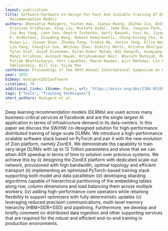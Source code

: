 ```yaml
---
layout: publication
title: Software-hardware Co-design For Fast And Scalable Training Of Deep Learning
  Recommendation Models
authors: Dheevatsa Mudigere, Yuchen Hao, Jianyu Huang, Zhihao Jia, Andrew Tulloch,
  Srinivas Sridharan, Xing Liu, Mustafa Ozdal, Jade Nie, Jongsoo Park, Liang Luo,
  Jie Amy Yang, Leon Gao, Dmytro Ivchenko, Aarti Basant, Yuxi Hu, Jiyan Yang, Ehsan
  K. Ardestani, Xiaodong Wang, Rakesh Komuravelli, Ching-hsiang Chu, Serhat Yilmaz,
  Huayu Li, Jiyuan Qian, Zhuobo Feng, Yinbin Ma, Junjie Yang, Ellie Wen, Hong Li,
  Lin Yang, Chonglin Sun, Whitney Zhao, Dimitry Melts, Krishna Dhulipala, Kr Kishore,
  Tyler Graf, Assaf Eisenman, Kiran Kumar Matam, Adi Gangidi, Guoqiang Jerry Chen,
  Manoj Krishnan, Avinash Nayak, Krishnakumar Nair, Bharath Muthiah, Mahmoud Khorashadi,
  Pallab Bhattacharya, Petr Lapukhov, Maxim Naumov, Ajit Mathews, Lin Qiao, Mikhail
  Smelyanskiy, Bill Jia, Vijay Rao
conference: Proceedings of the 49th Annual International Symposium on Computer Architecture
year: 2022
bibkey: mudigere2021software
citations: 76
additional_links: [{name: Paper, url: 'https://arxiv.org/abs/2104.05158'}]
tags: ["Tools", "Training Techniques"]
short_authors: Mudigere et al.
---
```

Deep learning recommendation models (DLRMs) are used across many
business-critical services at Facebook and are the single largest AI
application in terms of infrastructure demand in its data-centers. In this
paper we discuss the SW/HW co-designed solution for high-performance
distributed training of large-scale DLRMs. We introduce a high-performance
scalable software stack based on PyTorch and pair it with the new evolution of
Zion platform, namely ZionEX. We demonstrate the capability to train very large
DLRMs with up to 12 Trillion parameters and show that we can attain 40X speedup
in terms of time to solution over previous systems. We achieve this by (i)
designing the ZionEX platform with dedicated scale-out network, provisioned
with high bandwidth, optimal topology and efficient transport (ii) implementing
an optimized PyTorch-based training stack supporting both model and data
parallelism (iii) developing sharding algorithms capable of hierarchical
partitioning of the embedding tables along row, column dimensions and load
balancing them across multiple workers; (iv) adding high-performance core
operators while retaining flexibility to support optimizers with fully
deterministic updates (v) leveraging reduced precision communications,
multi-level memory hierarchy (HBM+DDR+SSD) and pipelining. Furthermore, we
develop and briefly comment on distributed data ingestion and other supporting
services that are required for the robust and efficient end-to-end training in
production environments.